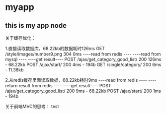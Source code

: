 myapp
==========
this is my app node
----------
关于缓存优化：

1.直接读取数据库，68.22kb的数据耗时126ms
GET /style/images/number9.png 304 0ms
----read from redis ----
----read from mysql ----
----get result----
POST /ajax/get_category_good_list/ 200 126ms - 68.22kb
POST /ajax/start/ 200 4ms - 194b
GET /single/category/ 200 6ms - 11.38kb

2.从redis缓存里面读取数据，68.22kb耗时9ms
----read from redis ----
----return result from redis ----
----get result----
POST /ajax/get_category_good_list/ 200 9ms - 68.22kb
POST /ajax/start/ 200 1ms - 194b



关于前端MVC的思考：
 test
